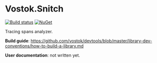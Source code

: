 # Vostok.Snitch

[![Build status](https://ci.appveyor.com/api/projects/status/github/vostok/snitch?svg=true&branch=master)](https://ci.appveyor.com/project/vostok/snitch/branch/master)
[![NuGet](https://img.shields.io/nuget/v/Vostok.Snitch.svg)](https://www.nuget.org/packages/Vostok.Snitch)

Tracing spans analyzer.


**Build guide**: https://github.com/vostok/devtools/blob/master/library-dev-conventions/how-to-build-a-library.md

**User documentation**: not written yet.